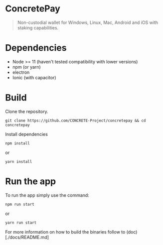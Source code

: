 # ConcretePay

> Non-custodial wallet for Windows, Linux, Mac, Android and iOS with staking capabilities.

# Dependencies

* Node >= 11 (haven't tested compatibility with lower versions)
* npm (or yarn)
* electron
* Ionic (with capacitor)

# Build

Clone the repository.

```
git clone https://github.com/CONCRETE-Project/concretepay && cd concretepay
```

Install dependencies

```
npm install
```

or

```
yarn install
```

# Run the app

To run the app simply use the command:

```
npm run start
```

or

```
yarn run start
```

For more information on how to build the binaries follow to (doc)[./docs/README.md]